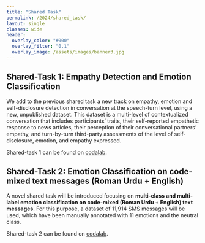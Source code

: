 ```yaml
---
title: "Shared Task"
permalink: /2024/shared_task/
layout: single
classes: wide
header:
  overlay_color: "#000"
  overlay_filter: "0.1"
  overlay_image: /assets/images/banner3.jpg
---
```



## Shared-Task 1: Empathy Detection and Emotion Classification
We add to the previous shared task a new track on empathy, emotion and self-disclosure detection in conversation at the speech-turn level, using a new, unpublished dataset. This dataset is a multi-level of contextualized conversation that includes participants’ traits, their self-reported empathetic response to news articles, their perception of their conversational partners’ empathy, and turn-by-turn third-party assessments of the level of self-disclosure, emotion, and empathy expressed.

Shared-task 1 can be found on [codalab](https://codalab.lisn.upsaclay.fr/competitions/11167).

## Shared-Task 2: Emotion Classification on code-mixed text messages (Roman Urdu + English)
A novel shared task will be introduced focusing on **multi-class and multi-label emotion classification on code-mixed (Roman Urdu + English) text messages**. For this purpose, a dataset of 11,914 SMS messages will be used, which have been manually annotated with 11 emotions and the neutral class.

Shared-task 2 can be found on [codalab](https://codalab.lisn.upsaclay.fr/competitions/10864).